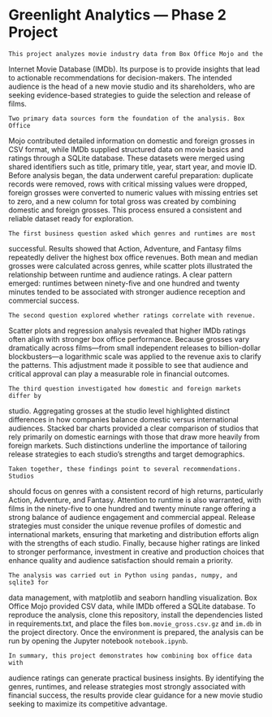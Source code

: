 # Greenlight Analytics — Phase 2 Project

    This project analyzes movie industry data from Box Office Mojo and the
Internet Movie Database (IMDb). Its purpose is to provide insights that lead
to actionable recommendations for decision-makers. The intended audience is
the head of a new movie studio and its shareholders, who are seeking
evidence-based strategies to guide the selection and release of films.

    Two primary data sources form the foundation of the analysis. Box Office
Mojo contributed detailed information on domestic and foreign grosses in CSV
format, while IMDb supplied structured data on movie basics and ratings
through a SQLite database. These datasets were merged using shared identifiers
such as title, primary title, year, start year, and movie ID. Before analysis
began, the data underwent careful preparation: duplicate records were removed,
rows with critical missing values were dropped, foreign grosses were converted
to numeric values with missing entries set to zero, and a new column for total
gross was created by combining domestic and foreign grosses. This process
ensured a consistent and reliable dataset ready for exploration.

    The first business question asked which genres and runtimes are most
successful. Results showed that Action, Adventure, and Fantasy films repeatedly
deliver the highest box office revenues. Both mean and median grosses were
calculated across genres, while scatter plots illustrated the relationship
between runtime and audience ratings. A clear pattern emerged: runtimes between
ninety-five and one hundred and twenty minutes tended to be associated with
stronger audience reception and commercial success.

    The second question explored whether ratings correlate with revenue.
Scatter plots and regression analysis revealed that higher IMDb ratings often
align with stronger box office performance. Because grosses vary dramatically
across films—from small independent releases to billion-dollar blockbusters—a
logarithmic scale was applied to the revenue axis to clarify the patterns. This
adjustment made it possible to see that audience and critical approval can play
a measurable role in financial outcomes.

    The third question investigated how domestic and foreign markets differ by
studio. Aggregating grosses at the studio level highlighted distinct
differences in how companies balance domestic versus international audiences.
Stacked bar charts provided a clear comparison of studios that rely primarily
on domestic earnings with those that draw more heavily from foreign markets.
Such distinctions underline the importance of tailoring release strategies to
each studio’s strengths and target demographics.

    Taken together, these findings point to several recommendations. Studios
should focus on genres with a consistent record of high returns, particularly
Action, Adventure, and Fantasy. Attention to runtime is also warranted, with
films in the ninety-five to one hundred and twenty minute range offering a
strong balance of audience engagement and commercial appeal. Release strategies
must consider the unique revenue profiles of domestic and international
markets, ensuring that marketing and distribution efforts align with the
strengths of each studio. Finally, because higher ratings are linked to
stronger performance, investment in creative and production choices that
enhance quality and audience satisfaction should remain a priority.

    The analysis was carried out in Python using pandas, numpy, and sqlite3 for
data management, with matplotlib and seaborn handling visualization. Box Office
Mojo provided CSV data, while IMDb offered a SQLite database. To reproduce the
analysis, clone this repository, install the dependencies listed in
requirements.txt, and place the files `bom.movie_gross.csv.gz` and `im.db` in
the project directory. Once the environment is prepared, the analysis can be
run by opening the Jupyter notebook `notebook.ipynb`.

    In summary, this project demonstrates how combining box office data with
audience ratings can generate practical business insights. By identifying the
genres, runtimes, and release strategies most strongly associated with
financial success, the results provide clear guidance for a new movie studio
seeking to maximize its competitive advantage.
